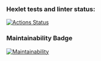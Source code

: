 ### Hexlet tests and linter status:
[![Actions Status](https://github.com/saymon-says/java-project-lvl1/workflows/hexlet-check/badge.svg)](https://github.com/saymon-says/java-project-lvl1/actions)

### Maintainability Badge
[![Maintainability](https://api.codeclimate.com/v1/badges/b136b40dfe468edf8d06/maintainability)](https://codeclimate.com/github/saymon-says/java-project-lvl1/maintainability)